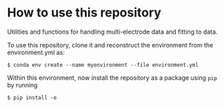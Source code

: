 # How to use this repository
Utilities and functions for handling multi-electrode data and fitting to data.

To use this repository, clone it and reconstruct the environment from the environment.yml as:

`$ conda env create --name myenvironment --file environment.yml`

Within this environment, now install the repository as a package using `pip` by running

`$ pip install -e`
